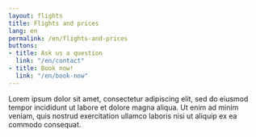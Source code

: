 ```yaml
---
layout: flights
title: Flights and prices
lang: en
permalink: /en/flights-and-prices
buttons:
- title: Ask us a question
  link: "/en/contact"
- title: Book now!
  link: "/en/book-now"
---
```


Lorem ipsum dolor sit amet, consectetur adipiscing elit, sed do eiusmod tempor incididunt ut labore et dolore magna aliqua. Ut enim ad minim veniam, quis nostrud exercitation ullamco laboris nisi ut aliquip ex ea commodo consequat.
